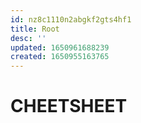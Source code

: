 ```yaml
---
id: nz8c1110n2abgkf2gts4hf1
title: Root
desc: ''
updated: 1650961688239
created: 1650955163765
---
```


# CHEETSHEET
